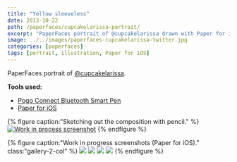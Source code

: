```yaml
---
title: "Yellow sleeveless"
date: 2013-10-22
path: /paperfaces/cupcakelarissa-portrait/
excerpt: "PaperFaces portrait of @cupcakelarissa drawn with Paper for iOS on an iPad."
image: ../../images/paperfaces-cupcakelarissa-twitter.jpg
categories: [paperfaces]
tags: [portrait, illustration, Paper for iOS]
---
```


PaperFaces portrait of <a href="https://twitter.com/cupcakelarissa">@cupcakelarissa</a>.

**Tools used:**

- [Pogo Connect Bluetooth Smart Pen](https://www.amazon.com/gp/product/B009K448L4/ref=as_li_ss_tl?ie=UTF8&camp=1789&creative=390957&creativeASIN=B009K448L4&linkCode=as2&tag=mademist-20)
- [Paper for iOS](https://paper.bywetransfer.com/)

{% figure caption:"Sketching out the composition with pencil." %}
[![Work in process screenshot](../../images/paperfaces-cupcakelarissa-process-1-750.jpg)](../../images/paperfaces-cupcakelarissa-process-1-lg.jpg)
{% endfigure %}

{% figure caption:"Work in progress screenshots (Paper for iOS)." class:"gallery-2-col" %}
[![](../../images/paperfaces-cupcakelarissa-process-2-600.jpg)](../../images/paperfaces-cupcakelarissa-process-2-lg.jpg)
[![](../../images/paperfaces-cupcakelarissa-process-3-600.jpg)](../../images/paperfaces-cupcakelarissa-process-3-lg.jpg)
[![](../../images/paperfaces-cupcakelarissa-process-4-600.jpg)](../../images/paperfaces-cupcakelarissa-process-4-lg.jpg)
[![](../../images/paperfaces-cupcakelarissa-process-5-600.jpg)](../../images/paperfaces-cupcakelarissa-process-5-lg.jpg)
{% endfigure %}

